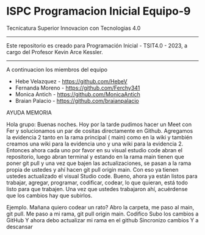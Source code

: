 # ISPC Programacion Inicial Equipo-9

Tecnicatura Superior Innovacion con Tecnologias 4.0


***************************************************************************************************************
Este repositorio es creado para Programación Inicial - TSIT4.0 - 2023, a cargo del Profesor Kevin Arce Kessler.
***************************************************************************************************************

A continuacion los miembros del equipo 

* Hebe Velazquez  - https://github.com/HebeV
* Fernanda Moreno - https://github.com/Ferchy341
* Monica Antich   - https://github.com/MonicaAntich
* Braian Palacio  - https://github.com/braianpalacio


AYUDA MEMORIA

 Hola grupo: Buenas noches. 
Hoy por la tarde pudimos hacer un Meet con Fer y solucionamos un par de cositas directamente en Github. Agregamos la evidencia 2 tanto en la rama principal ( main) como en la wiki y también creamos una wiki para la evidencia uno y una wiki para la evidencia 2.  Entonces ahora cada uno por favor en su visual estudio code abran el repositorio, luego abran terminal y estando en la rama main tienen que poner git pull y una vez que bajen las actualizaciones, se pasan a la rama propia de ustedes y ahí hacen git pull origin main. Con eso ya tienen ustedes actualizado el visual Studio code.
Bueno, ahora ya están listos para trabajar, agregar, programar, codificar, codear, lo que quieran, está todo listo para que trabajen. Una vez que ustedes trabajaron ahí, acuérdense que los cambios hay que subirlos.




Ejemplo. Mañana quiero codear un rato? 
Abro la carpeta, me paso al main, git pull. 
Me paso a mi rama, git pull origin main.
Codifico
Subo los cambios a GitHub
Y ahora debo actualizar mi rama en el github
Sincronizo cambios
Y a descansar

